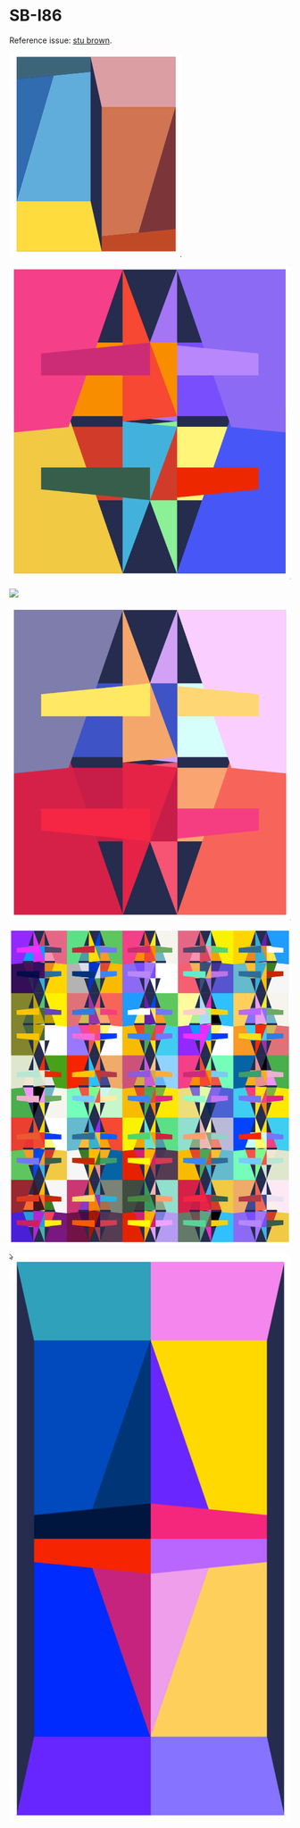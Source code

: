 # SB-I86

Reference issue: [stu brown](https://github.com/silky/fashion/issues/86).

![](images/sb.png)

![](images/cool.png)

![](images/a.png)

![](images/b.png)

![](images/tiled.png)

![](images/joined.png)


